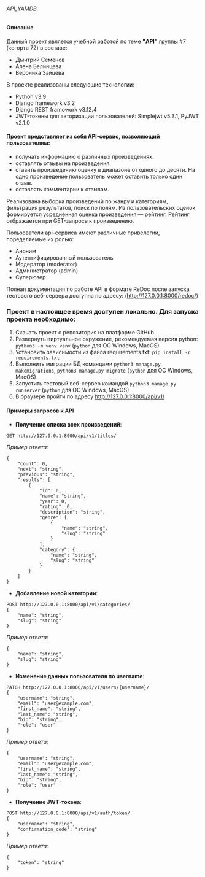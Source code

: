 ###### API_YAMDB

#### Описание

Данный проект является учебной работой по теме **"API"** группы #7 (когорта 72) в составе:
- Дмитрий Семенов
- Алена Белинцева
- Вероника Зайцева

В проекте реализованы следующие технологии:
- Python v3.9
- Django framework v3.2
- Django REST framowork v3.12.4
- JWT-токены для авторизации пользователей: Simplejwt v5.3.1, PyJWT v2.1.0


#### Проект представляет из себя API-сервис, позволяющий пользователям:
- получать информацию о различных произведениях.
- оставлять отзывы на произведения.
- ставить произведению оценку в диапазоне от одного до десяти. На одно произведение пользователь может оставить только один отзыв.
- оставлять комментарии к отзывам.

Реализована выборка произведений по жанру и категориям, фильтрация результатов, поиск по полям.
Из пользовательских оценок формируется усреднённая оценка произведения — рейтинг. Рейтинг отбражается при GET-запросе к произведению.

Пользователи api-сервиса имеют различные привелегии, поределяемые их ролью:
- Аноним
- Аутентифицированный пользователь
- Модератор (moderator)
- Администратор (admin)
- Суперюзер

Полная документация по работе API в формате ReDoc после запуска тестового веб-сервера доступна по адресу:
(http://127.0.0.1:8000/redoc/)

### Проект в настоящее время доступен локально. Для запуска проекта необходимо:
1. Скачать проект с репозитория на платформе GitHub
2. Развернуть виртуальное окружение, рекомендуемая версия python: `python3 -m venv venv` (`python` для ОС Windows, MacOS)
3. Установить зависимости из файла requirements.txt: `pip install -r requirements.txt`
4. Выполнить миграции БД командами `python3 manage.py makemigrations`, `python3 manage.py migrate` (`python` для ОС Windows, MacOS)
5. Запустить тестовый веб-сервер командой `python3 manage.py runserver` (`python` для ОС Windows, MacOS)
6. В браузере пройти по адресу http://127.0.0.1:8000/api/v1/


#### Примеры запросов к API

- **Получение списка всех произведений**:
```
GET http://127.0.0.1:8000/api/v1/titles/
```

*Пример ответа:*
```
{
    "count": 0,
    "next": "string",
    "previous": "string",
    "results": [
        {
            "id": 0,
            "name": "string",
            "year": 0,
            "rating": 0,
            "description": "string",
            "genre": [
                {
                    "name": "string",
                    "slug": "string"
                }
            ],
            "category": {
                "name": "string",
                "slug": "string"
            }
        }
    ]
}
```


- **Добавление новой категории**:
```
POST http://127.0.0.1:8000/api/v1/categories/
{
    "name": "string",
    "slug": "string"
}
```

*Пример ответа:*
```
{
    "name": "string",
    "slug": "string"
}
```


- **Изменение данных пользователя по username**:
```
PATCH http://127.0.0.1:8000/api/v1/users/{username}/
{
    "username": "string",
    "email": "user@example.com",
    "first_name": "string",
    "last_name": "string",
    "bio": "string",
    "role": "user"
}
```

*Пример ответа:*
```
{
    "username": "string",
    "email": "user@example.com",
    "first_name": "string",
    "last_name": "string",
    "bio": "string",
    "role": "user"
}
```


- **Получение JWT-токена**:
```
POST http://127.0.0.1:8000/api/v1/auth/token/
{
    "username": "string",
    "confirmation_code": "string"
}
```

*Пример ответа:*
```
{
    "token": "string"
}
```
